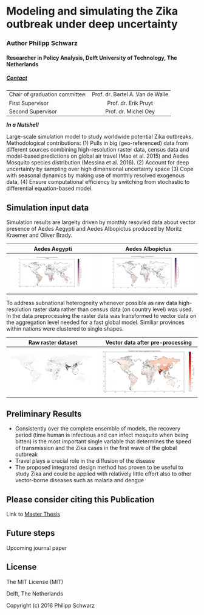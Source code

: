 # Modeling and simulating the Zika outbreak under deep uncertainty

### Author Philipp Schwarz

#### Researcher in Policy Analysis, Delft University of Technology, The Netherlands

##### [Contact](philipp.schw@gmail.com)
|    |            |
|----------|:-------------:|
| Chair of graduation committee: |  Prof. dr. Bartel A. Van de Walle |
| First Supervisor |  Prof. dr. Erik Pruyt |
| Second Supervisor |  Prof. dr. Michel Oey |

***In a Nutshell*** 

Large-scale simulation model to study worldwide potential Zika outbreaks. 
Methodological contributions: (1) Pulls in big (geo-referenced) data from different sources combining high-resolution raster data, census data and model-based predictions on global air travel (Mao et al. 2015) and Aedes Mosquito species distribution (Messina et al. 2016). (2) Account for deep uncertainty by sampling over high dimensional uncertainty space (3) Cope with seasonal dynamics by making use of monthly resolved exogenous data, (4) Ensure computational efficiency by switching from stochastic to differential equation-based model.

## Simulation input data
Simulation results are largelty driven by monthly resovled data about vector presence of Aedes Aegypti and Aedes Albopictus produced by Moritz Kraemer and Oliver Brady.

Aedes Aegypti         |  Aedes Albopictus
:-------------------------:|:-------------------------:
<img src="figs/Animation_Aegypti_v2.gif" width="600"/>  |  <img src="figs/Animation_Albopictus_v2.gif" width="600"/> 


To address subnational heterogneity whenever possible as raw data high-resolution raster data rather than census data (on country level) was used. In the data preprocessing the raster data was transformed to vector data on the aggregation level needed for a fast global model. Similiar provinces within nations were clustered to single shapes.


Raw raster dataset         |  Vector data after pre-processing
:-------------------------:|:-------------------------:
<img src="figs/population_raster_data.png" width="420"/>  |  <img src="figs/population_aggregated_low_Res_hig_res.png" width="420"/> 


## Preliminary Results
* Consistently over the complete ensemble of models, the recovery period (time human is infectious and can infect mosquito when being bitten) is the most important single variable that determines the speed of transmission and the Zika cases in the first wave of the global outbreak
* Travel plays a crucial role in the diffusion of the disease 
* The proposed integrated design method has proven to be useful to study Zika and could be applied with relatively little effort also to other vector-borne diseases such as malaria and dengue

## Please consider citing this Publication
Link to [Master Thesis](http://repository.tudelft.nl/islandora/object/uuid:4957df8e-3de1-4b5e-8231-731287a4ede4?collection=education)

## Future steps
Upcoming journal paper

## License
The MIT License (MIT)

Delft, The Netherlands

Copyright (c) 2016 Philipp Schwarz
